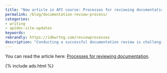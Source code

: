 ```yaml
---
title: "New article in API course: Processes for reviewing documentation"
permalink: /blog/documentation-review-process/
categories:
- writing
- apidoc-site-updates
keywords:
rebrandly: https://idbwrtng.com/reviewprocesses
description: "Conducting a successful documentation review is challenging, especially with developer docs because the content is often highly technical and requires a lot of engineering input and review. At the same time, getting this engineering input and review doesn't come easy. In this new topic in my API course, I outline a tactical approach to conducting doc reviews for large projects."
---
```


You can read the article here: [Processes for reviewing documentation](/learnapidoc/docapis_review_processes.html).

{% include ads.html %}
